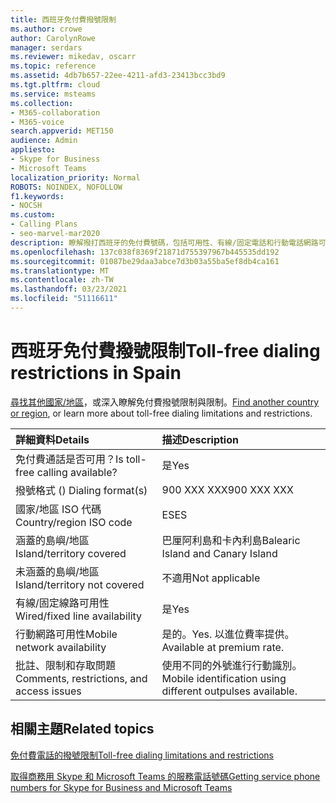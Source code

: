 ```yaml
---
title: 西班牙免付費撥號限制
ms.author: crowe
author: CarolynRowe
manager: serdars
ms.reviewer: mikedav, oscarr
ms.topic: reference
ms.assetid: 4db7b657-22ee-4211-afd3-23413bcc3bd9
ms.tgt.pltfrm: cloud
ms.service: msteams
ms.collection:
- M365-collaboration
- M365-voice
search.appverid: MET150
audience: Admin
appliesto:
- Skype for Business
- Microsoft Teams
localization_priority: Normal
ROBOTS: NOINDEX, NOFOLLOW
f1.keywords:
- NOCSH
ms.custom:
- Calling Plans
- seo-marvel-mar2020
description: 瞭解撥打西班牙的免付費號碼，包括可用性、有線/固定電話和行動電話網路可用性，以及限制。
ms.openlocfilehash: 137c038f8369f21871d755397967b445535dd192
ms.sourcegitcommit: 01087be29daa3abce7d3b03a55ba5ef8db4ca161
ms.translationtype: MT
ms.contentlocale: zh-TW
ms.lasthandoff: 03/23/2021
ms.locfileid: "51116611"
---
```

# <a name="toll-free-dialing-restrictions-in-spain"></a><span data-ttu-id="ff472-103">西班牙免付費撥號限制</span><span class="sxs-lookup"><span data-stu-id="ff472-103">Toll-free dialing restrictions in Spain</span></span>

<span data-ttu-id="ff472-104">[尋找其他國家/地區](../toll-free-dialing-limitations-and-restrictions.md)，或深入瞭解免付費撥號限制與限制。</span><span class="sxs-lookup"><span data-stu-id="ff472-104">[Find another country or region](../toll-free-dialing-limitations-and-restrictions.md), or learn more about toll-free dialing limitations and restrictions.</span></span>


|<span data-ttu-id="ff472-105">**詳細資料**</span><span class="sxs-lookup"><span data-stu-id="ff472-105">**Details**</span></span>|<span data-ttu-id="ff472-106">**描述**</span><span class="sxs-lookup"><span data-stu-id="ff472-106">**Description**</span></span>|
|:-----|:-----|
|<span data-ttu-id="ff472-107">免付費通話是否可用？</span><span class="sxs-lookup"><span data-stu-id="ff472-107">Is toll-free calling available?</span></span>  <br/> |<span data-ttu-id="ff472-108">是</span><span class="sxs-lookup"><span data-stu-id="ff472-108">Yes</span></span>  <br/> |
|<span data-ttu-id="ff472-109">撥號格式 () </span><span class="sxs-lookup"><span data-stu-id="ff472-109">Dialing format(s)</span></span>  <br/> |<span data-ttu-id="ff472-110">900 XXX XXX</span><span class="sxs-lookup"><span data-stu-id="ff472-110">900 XXX XXX</span></span>  <br/> |
|<span data-ttu-id="ff472-111">國家/地區 ISO 代碼</span><span class="sxs-lookup"><span data-stu-id="ff472-111">Country/region ISO code</span></span>  <br/> |<span data-ttu-id="ff472-112">ES</span><span class="sxs-lookup"><span data-stu-id="ff472-112">ES</span></span>  <br/> |
|<span data-ttu-id="ff472-113">涵蓋的島嶼/地區</span><span class="sxs-lookup"><span data-stu-id="ff472-113">Island/territory covered</span></span>  <br/> |<span data-ttu-id="ff472-114">巴厘阿利島和卡內利島</span><span class="sxs-lookup"><span data-stu-id="ff472-114">Balearic Island and Canary Island</span></span>  <br/> |
|<span data-ttu-id="ff472-115">未涵蓋的島嶼/地區</span><span class="sxs-lookup"><span data-stu-id="ff472-115">Island/territory not covered</span></span>  <br/> |<span data-ttu-id="ff472-116">不適用</span><span class="sxs-lookup"><span data-stu-id="ff472-116">Not applicable</span></span>  <br/> |
|<span data-ttu-id="ff472-117">有線/固定線路可用性</span><span class="sxs-lookup"><span data-stu-id="ff472-117">Wired/fixed line availability</span></span>  <br/> |<span data-ttu-id="ff472-118">是</span><span class="sxs-lookup"><span data-stu-id="ff472-118">Yes</span></span>  <br/> |
|<span data-ttu-id="ff472-119">行動網路可用性</span><span class="sxs-lookup"><span data-stu-id="ff472-119">Mobile network availability</span></span>  <br/> |<span data-ttu-id="ff472-120">是的。</span><span class="sxs-lookup"><span data-stu-id="ff472-120">Yes.</span></span> <span data-ttu-id="ff472-121">以進位費率提供。</span><span class="sxs-lookup"><span data-stu-id="ff472-121">Available at premium rate.</span></span>  <br/> |
|<span data-ttu-id="ff472-122">批註、限制和存取問題</span><span class="sxs-lookup"><span data-stu-id="ff472-122">Comments, restrictions, and access issues</span></span>  <br/> |<span data-ttu-id="ff472-123">使用不同的外號進行行動識別。</span><span class="sxs-lookup"><span data-stu-id="ff472-123">Mobile identification using different outpulses available.</span></span>  <br/> |
   
## <a name="related-topics"></a><span data-ttu-id="ff472-124">相關主題</span><span class="sxs-lookup"><span data-stu-id="ff472-124">Related topics</span></span>

[<span data-ttu-id="ff472-125">免付費電話的撥號限制</span><span class="sxs-lookup"><span data-stu-id="ff472-125">Toll-free dialing limitations and restrictions</span></span>](../toll-free-dialing-limitations-and-restrictions.md)

[<span data-ttu-id="ff472-126">取得商務用 Skype 和 Microsoft Teams 的服務電話號碼</span><span class="sxs-lookup"><span data-stu-id="ff472-126">Getting service phone numbers for Skype for Business and Microsoft Teams</span></span>](../getting-service-phone-numbers.md)

  
